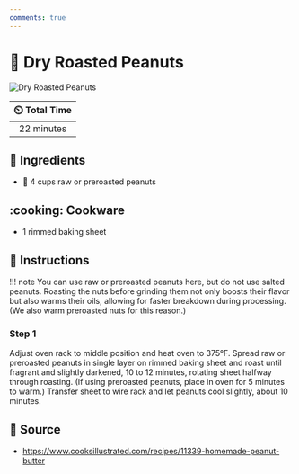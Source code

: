 ```yaml
---
comments: true
---
```

# :peanuts: Dry Roasted Peanuts

![Dry Roasted Peanuts](../assets/images/dry-roasted-peanuts.jpg)

| :timer_clock: Total Time |
|:-----------------------: |
| 22 minutes |

## :salt: Ingredients

- :peanuts: 4 cups raw or preroasted peanuts

## :cooking: Cookware

- 1 rimmed baking sheet

## :pencil: Instructions

!!! note
    You can use raw or preroasted peanuts here, but do not use salted peanuts. Roasting the nuts before grinding them not
    only boosts their flavor but also warms their oils, allowing for faster breakdown during processing. (We also warm
    preroasted nuts for this reason.)

### Step 1

Adjust oven rack to middle position and heat oven to 375°F. Spread raw or preroasted peanuts in single layer on rimmed
baking sheet and roast until fragrant and slightly darkened, 10 to 12 minutes, rotating sheet halfway through roasting.
(If using preroasted peanuts, place in oven for 5 minutes to warm.) Transfer sheet to wire rack and let peanuts cool
slightly, about 10 minutes.

## :link: Source

- <https://www.cooksillustrated.com/recipes/11339-homemade-peanut-butter>
